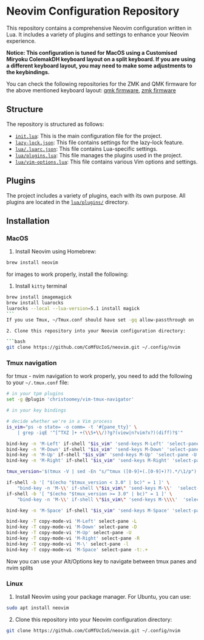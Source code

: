 # Neovim Configuration Repository

This repository contains a comprehensive Neovim configuration written in Lua. It includes a variety of plugins and settings to enhance your Neovim experience.

**Notice: This configuration is tuned for MacOS using a Customised Miryoku ColemakDH keyboard layout on a split keyboard. If you are using a different keyboard layout, you may need to make some adjustments to the keybindings.**

You can check the following repositories for the ZMK and QMK firmware for the above mentioned keyboard layout:
[qmk firmware](https://github.com/CoMfUcIoS/qmk_firmware),
[zmk firmware](https://github.com/CoMfUcIoS/miryoku_zmk)

## Structure

The repository is structured as follows:

- [`init.lua`](init.lua): This is the main configuration file for the project.
- [`lazy-lock.json`](lazy-lock.json): This file contains settings for the lazy-lock feature.
- [`lua/.luarc.json`](lua/.luarc.json): This file contains Lua-specific settings.
- [`lua/plugins.lua`](lua/plugins.lua): This file manages the plugins used in the project.
- [`lua/vim-options.lua`](lua/vim-options.lua): This file contains various Vim options and settings.

## Plugins

The project includes a variety of plugins, each with its own purpose.
All plugins are located in the [`lua/plugins/`](lua/plugins/) directory.

## Installation

### MacOS

1. Install Neovim using Homebrew:

```bash
brew install neovim
```

for images to work properly, install the following:

1. Install `kitty` terminal

````bash
brew install imagemagick
brew install luarocks
luarocks --local --lua-version=5.1 install magick
```
If you use Tmux, ~/Tmux.conf should have set -gq allow-passthrough on

2. Clone this repository into your Neovim configuration directory:

```bash
git clone https://github.com/CoMfUcIoS/neovim.git ~/.config/nvim
````

### Tmux navigation

for tmux - nvim navigation to work properly, you need to add the following to your `~/.tmux.conf` file:

```bash
# in your tpm plugins
set -g @plugin 'christoomey/vim-tmux-navigator'

# in your key bindings

# decide whether we're in a Vim process
is_vim="ps -o state= -o comm= -t '#{pane_tty}' \
    | grep -iqE '^[^TXZ ]+ +(\\S+\\/)?g?(view|n?vim?x?)(diff)?$'"

bind-key -n 'M-Left' if-shell "$is_vim" 'send-keys M-Left' 'select-pane -L'
bind-key -n 'M-Down' if-shell "$is_vim" 'send-keys M-Down' 'select-pane -D'
bind-key -n 'M-Up' if-shell "$is_vim" 'send-keys M-Up' 'select-pane -U'
bind-key -n 'M-Right' if-shell "$is_vim" 'send-keys M-Right' 'select-pane -R'

tmux_version='$(tmux -V | sed -En "s/^tmux ([0-9]+(.[0-9]+)?).*/\1/p")'

if-shell -b '[ "$(echo "$tmux_version < 3.0" | bc)" = 1 ]' \
    "bind-key -n 'M-\\' if-shell \"$is_vim\" 'send-keys M-\\'  'select-pane -l'"
if-shell -b '[ "$(echo "$tmux_version >= 3.0" | bc)" = 1 ]' \
    "bind-key -n 'M-\\' if-shell \"$is_vim\" 'send-keys M-\\\\'  'select-pane -l'"

bind-key -n 'M-Space' if-shell "$is_vim" 'send-keys M-Space' 'select-pane -t:.+'

bind-key -T copy-mode-vi 'M-Left' select-pane -L
bind-key -T copy-mode-vi 'M-Down' select-pane -D
bind-key -T copy-mode-vi 'M-Up' select-pane -U
bind-key -T copy-mode-vi 'M-Right' select-pane -R
bind-key -T copy-mode-vi 'M-\' select-pane -l
bind-key -T copy-mode-vi 'M-Space' select-pane -t:.+

```

Now you can use your Alt/Options key to navigate between tmux panes and nvim splits

### Linux

1. Install Neovim using your package manager. For Ubuntu, you can use:

```bash
sudo apt install neovim
```

2. Clone this repository into your Neovim configuration directory:

```bash
git clone https://github.com/CoMfUcIoS/neovim.git ~/.config/nvim
```
